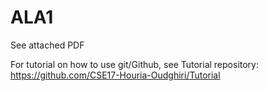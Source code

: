 # ALA1

See attached PDF

For tutorial on how to use git/Github, see Tutorial repository: https://github.com/CSE17-Houria-Oudghiri/Tutorial
